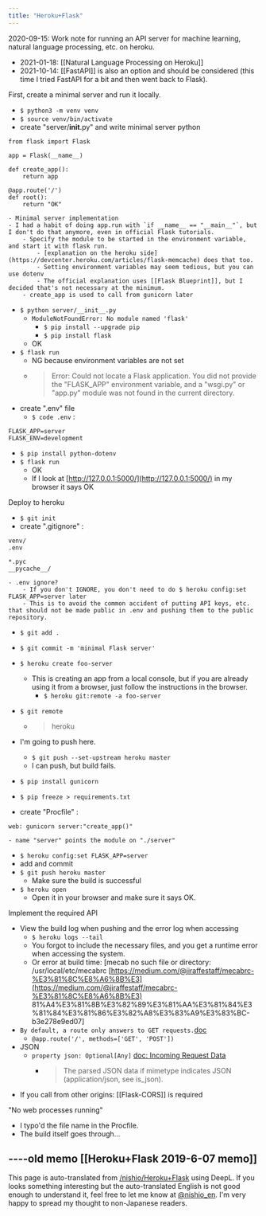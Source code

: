 ```yaml
---
title: "Heroku+Flask"
---
```


2020-09-15: Work note for running an API server for machine learning, natural language processing, etc. on heroku.
- 2021-01-18:  [[Natural Language Processing on Heroku]]
- 2021-10-14: [[FastAPI]] is also an option and should be considered (this time I tried FastAPI for a bit and then went back to Flask).

First, create a minimal server and run it locally.
- `$ python3 -m venv venv`
- `$ source venv/bin/activate`
- create "server/__init__.py" and write minimal server
python

```
from flask import Flask

app = Flask(__name__)

def create_app():
    return app

@app.route('/')
def root():
    return "OK"
```

    - Minimal server implementation
    - I had a habit of doing app.run with `if __name__ == "__main__"`, but I don't do that anymore, even in official Flask tutorials.
        - Specify the module to be started in the environment variable, and start it with flask run.
            - [explanation on the heroku side](https://devcenter.heroku.com/articles/flask-memcache) does that too.
            - Setting environment variables may seem tedious, but you can use dotenv
            - The official explanation uses [[Flask Blueprint]], but I decided that's not necessary at the minimum.
        - create_app is used to call from gunicorn later
- `$ python server/__init__.py`
    - `ModuleNotFoundError: No module named 'flask'`
        - `$ pip install --upgrade pip`
        - `$ pip install flask`
    - OK
- `$ flask run`
    - NG because environment variables are not set
    - > Error: Could not locate a Flask application. You did not provide the "FLASK_APP" environment variable, and a "wsgi.py" or "app.py" module was not found in the current directory.
- create ".env" file
    - `$ code .env`
:

```
FLASK_APP=server
FLASK_ENV=development
```

- `$ pip install python-dotenv`
- `$ flask run`
    - OK
    - If I look at [http://127.0.0.1:5000/](http://127.0.0.1:5000/) in my browser it says OK

Deploy to heroku
- `$ git init`
- create ".gitignore"
:

```
venv/
.env

*.pyc
__pycache__/
```

    - .env ignore?
        - If you don't IGNORE, you don't need to do $ heroku config:set FLASK_APP=server later
        - This is to avoid the common accident of putting API keys, etc. that should not be made public in .env and pushing them to the public repository.
- `$ git add .`
- `$ git commit -m 'minimal Flask server'`

- `$ heroku create foo-server`
    - This is creating an app from a local console, but if you are already using it from a browser, just follow the instructions in the browser.
        - `$ heroku git:remote -a foo-server`
- `$ git remote`
    - >  heroku
- I'm going to push here.
    - `$ git push --set-upstream heroku master`
    - I can push, but build fails.
- `$ pip install gunicorn`
- `$ pip freeze > requirements.txt`
- create "Procfile"
:

```
web: gunicorn server:"create_app()"
```

    - name "server" points the module on "./server"
- `$ heroku config:set FLASK_APP=server`
- add and commit
- `$ git push heroku master`
    - Make sure the build is successful
- `$ heroku open`
    - Open it in your browser and make sure it says OK.

Implement the required API
- View the build log when pushing and the error log when accessing
    - `$ heroku logs --tail`
    - You forgot to include the necessary files, and you get a runtime error when accessing the system.
    - Or error at build time: [mecab no such file or directory: /usr/local/etc/mecabrc [https://medium.com/@jiraffestaff/mecabrc-%E3%81%8C%E8%A6%8B%E3](https://medium.com/@jiraffestaff/mecabrc-%E3%81%8C%E8%A6%8B%E3) 81%A4%E3%81%8B%E3%82%89%E3%81%AA%E3%81%84%E3%81%84%E3%81%86%E3%82%A8%E3%83%A9%E3%83%BC-b3e278e9ed07]
- `By default, a route only answers to GET requests.`[doc](https://flask.palletsprojects.com/en/2.0.x/quickstart/#http-methods)
    - `@app.route('/', methods=['GET', 'POST'])`
- JSON
    - `property json: Optional[Any]` [doc: Incoming Request Data](https://flask.palletsprojects.com/en/2.0.x/api/#incoming-request-data)
        - > The parsed JSON data if mimetype indicates JSON (application/json, see is_json).
- If you call from other origins: [[Flask-CORS]] is required

"No web processes running"
- I typo'd the file name in the Procfile.
- The build itself goes through...


----old memo
[[Heroku+Flask 2019-6-07 memo]]
---
This page is auto-translated from [/nishio/Heroku+Flask](https://scrapbox.io/nishio/Heroku+Flask) using DeepL. If you looks something interesting but the auto-translated English is not good enough to understand it, feel free to let me know at [@nishio_en](https://twitter.com/nishio_en). I'm very happy to spread my thought to non-Japanese readers.